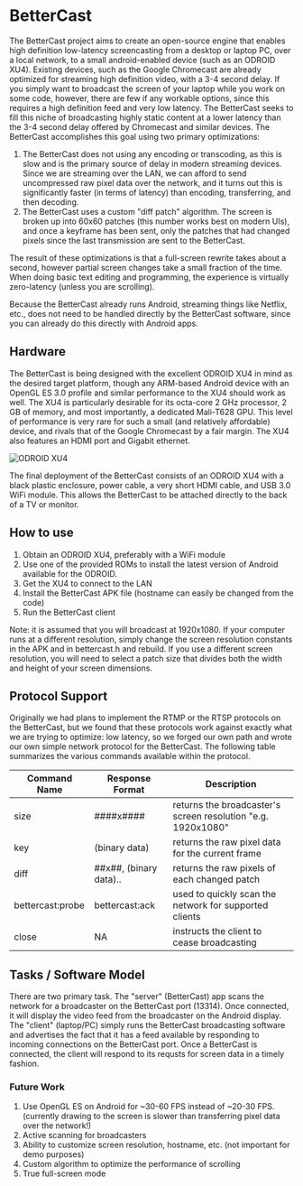 # BetterCast

The BetterCast project aims to create an open-source engine that enables high definition
low-latency screencasting from a desktop or laptop PC, over a local network, to
a small android-enabled device (such as an ODROID XU4). Existing devices, such as the
Google Chromecast are already optimized for streaming high definition video, with a
3-4 second delay. If you simply want to broadcast the screen of your laptop while
you work on some code, however, there are few if any workable options, since this
requires a high definition feed and very low latency. The BetterCast seeks to fill
this niche of broadcasting highly static content at a lower latency than the 3-4
second delay offered by Chromecast and similar devices. The BetterCast accomplishes
this goal using two primary optimizations:

1. The BetterCast does not using any encoding or transcoding, as this is slow and
   is the primary source of delay in modern streaming devices. Since we are streaming
   over the LAN, we can afford to send uncompressed raw pixel data over the network,
   and it turns out this is significantly faster (in terms of latency) than encoding,
   transferring, and then decoding.
2. The BetterCast uses a custom "diff patch" algorithm. The screen is broken up into
   60x60 patches (this number works best on modern UIs), and once a keyframe has
   been sent, only the patches that had changed pixels since the last transmission
   are sent to the BetterCast.

The result of these optimizations is that a full-screen rewrite takes about a second,
however partial screen changes take a small fraction of the time. When doing basic
text editing and programming, the experience is virtually zero-latency (unless you
are scrolling).

Because the BetterCast already runs Android, streaming things like Netflix, etc.,
does not need to be handled directly by the BetterCast software, since you can
already do this directly with Android apps.

## Hardware

The BetterCast is being designed with the excellent ODROID XU4 in mind as the
desired target platform, though any ARM-based Android device with an OpenGL ES 3.0
profile and similar performance to the XU4 should work as well. The XU4 is
particularly desirable for its octa-core 2 GHz processor, 2 GB of memory, and
most importantly, a dedicated Mali-T628 GPU. This level of performance is very
rare for such a small (and relatively affordable) device, and rivals that of the
Google Chromecast by a fair margin. The XU4 also features an HDMI port and Gigabit
ethernet.

![ODROID XU4](http://www.hardkernel.com/main/_Files/prdt/2016/201606/201606241810180839.jpg)

The final deployment of the BetterCast consists of an ODROID XU4 with a black
plastic enclosure, power cable, a very short HDMI cable, and USB 3.0 WiFi module.
This allows the BetterCast to be attached directly to the back of a TV or
monitor.

## How to use

1. Obtain an ODROID XU4, preferably with a WiFi module
2. Use one of the provided ROMs to install the latest version of Android available for the ODROID.
3. Get the XU4 to connect to the LAN
4. Install the BetterCast APK file (hostname can easily be changed from the code)
5. Run the BetterCast client

Note: it is assumed that you will broadcast at 1920x1080. If your computer runs at
a different resolution, simply change the screen resolution constants in the APK
and in bettercast.h and rebuild. If you use a different screen resolution, you will
need to select a patch size that divides both the width and height of your screen
dimensions.


## Protocol Support

Originally we had plans to implement the RTMP or the RTSP protocols on the BetterCast,
but we found that these protocols work against exactly what we are trying to optimize:
low latency, so we forged our own path and wrote our own simple network protocol for
the BetterCast. The following table summarizes the various commands available within
the protocol.

Command Name | Response Format | Description
--- | --- | ---
size | ####x#### | returns the broadcaster's screen resolution "e.g. 1920x1080"
key | (binary data) | returns the raw pixel data for the current frame
diff | ##x##, (binary data).. | returns the raw pixels of each changed patch
bettercast:probe | bettercast:ack | used to quickly scan the network for supported clients
close | NA | instructs the client to cease broadcasting


## Tasks / Software Model

There are two primary task. The "server" (BetterCast) app scans the network for a
broadcaster on the BetterCast port (13314). Once connected, it will display the
video feed from the broadcaster on the Android display. The "client" (laptop/PC)
simply runs the BetterCast broadcasting software and advertises the fact that it
has a feed available by responding to incoming connections on the BetterCast port.
Once a BetterCast is connected, the client will respond to its requsts for screen
data in a timely fashion.

### Future Work
1. Use OpenGL ES on Android for ~30-60 FPS instead of ~20-30 FPS. (currently drawing
   to the screen is slower than transferring pixel data over the network!)
2. Active scanning for broadcasters
3. Ability to customize screen resolution, hostname, etc. (not important for demo purposes)
4. Custom algorithm to optimize the performance of scrolling
5. True full-screen mode
